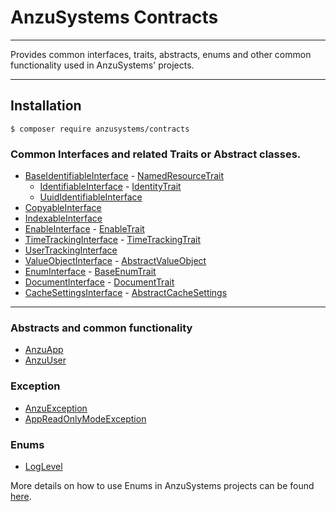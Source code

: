AnzuSystems Contracts
============

---

Provides common interfaces, traits, abstracts, enums and other common functionality used in AnzuSystems' projects.

---

## Installation

```console
$ composer require anzusystems/contracts
```

### Common Interfaces and related Traits or Abstract classes.

* [BaseIdentifiableInterface](src/Entity/Interfaces/BaseIdentifiableInterface.php) - [NamedResourceTrait](src/Entity/Traits/NamedResourceTrait.php)
    * [IdentifiableInterface](src/Entity/Interfaces/IdentifiableInterface.php) - [IdentityTrait](src/Entity/Traits/IdentityTrait.php)
    * [UuidIdentifiableInterface](src/Entity/Interfaces/UuidIdentifiableInterface.php)
* [CopyableInterface](src/Entity/Interfaces/CopyableInterface.php)
* [IndexableInterface](src/Entity/Interfaces/IndexableInterface.php)
* [EnableInterface](src/Entity/Interfaces/EnableInterface.php) - [EnableTrait](src/Entity/Traits/EnableTrait.php)
* [TimeTrackingInterface](src/Entity/Interfaces/TimeTrackingInterface.php) - [TimeTrackingTrait](src/Entity/Traits/TimeTrackingTrait.php)
* [UserTrackingInterface](src/Entity/Interfaces/UserTrackingInterface.php)
* [ValueObjectInterface](src/Model/ValueObject/ValueObjectInterface.php) - [AbstractValueObject](src/Model/ValueObject/AbstractValueObject.php)
* [EnumInterface](src/Model/Enum/EnumInterface.php) - [BaseEnumTrait](src/Model/Enum/BaseEnumTrait.php)
* [DocumentInterface](src/Document/Interfaces/DocumentInterface.php) - [DocumentTrait](src/Document/Traits/DocumentTrait.php)
* [CacheSettingsInterface](src/Response/Cache/CacheSettingsInterface.php) - [AbstractCacheSettings](src/Response/Cache/AbstractCacheSettings.php)
---

### Abstracts and common functionality

* [AnzuApp](src/AnzuApp.php)
* [AnzuUser](src/Entity/AnzuUser.php)

### Exception

* [AnzuException](src/Exception/AnzuException.php)
* [AppReadOnlyModeException](src/Exception/AppReadOnlyModeException.php)

### Enums

* [LogLevel](src/Model/Enum/LogLevel.php)

More details on how to use Enums in AnzuSystems projects can be found [here](src/Resources/doc/enums.md).
